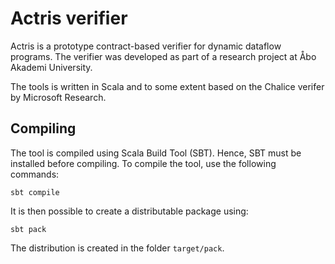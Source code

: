 # Actris verifier

Actris is a prototype contract-based verifier for dynamic dataflow programs. The verifier was developed as part of a research project at Åbo Akademi University.

The tools is written in Scala and to some extent based on the Chalice verifer by Microsoft Research.

## Compiling

The tool is compiled using Scala Build Tool (SBT). Hence, SBT must be installed before compiling. To compile the tool, use the following commands:

```
sbt compile
```

It is then possible to create a distributable package using:

```
sbt pack
```

The distribution is created in the folder ```target/pack```.
